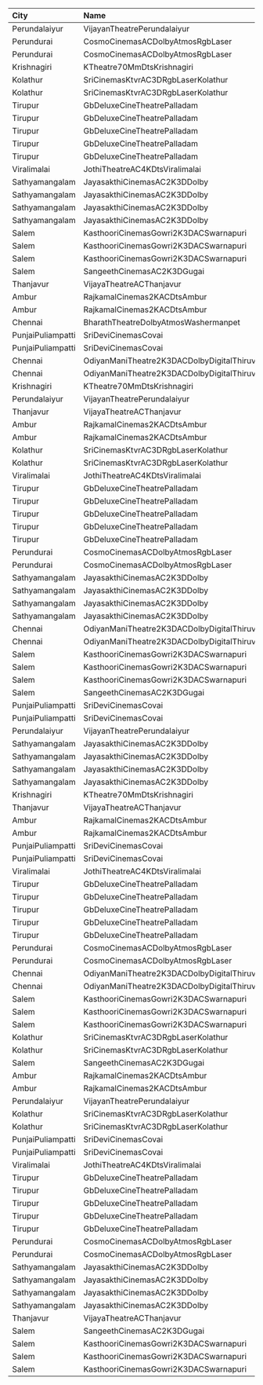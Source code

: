 | City              | Name                                             | Language |  Time | Type            | Price | Capacity | Booked |
| :---------------- | :----------------------------------------------- | :------- | ----: | :-------------- | ----: | -------: | -----: |
| Perundalaiyur     | VijayanTheatrePerundalaiyur                      | Tamil    | 10:30 | Firstclass      |   80₹ |      168 |     84 |
| Perundurai        | CosmoCinemasACDolbyAtmosRgbLaser                 | Tamil    | 10:30 | Platinum        |  150₹ |       15 |      7 |
| Perundurai        | CosmoCinemasACDolbyAtmosRgbLaser                 | Tamil    | 10:30 | Gold            |  120₹ |       94 |     47 |
| Krishnagiri       | KTheatre70MmDtsKrishnagiri                       | Tamil    | 10:30 | Firstclass      |   70₹ |       98 |      0 |
| Kolathur          | SriCinemasKtvrAC3DRgbLaserKolathur               | Tamil    | 10:45 | Gold            |  110₹ |      184 |     92 |
| Kolathur          | SriCinemasKtvrAC3DRgbLaserKolathur               | Tamil    | 10:45 | Silver          |   50₹ |       20 |     10 |
| Tirupur           | GbDeluxeCineTheatrePalladam                      | Tamil    | 10:45 | BoxA            |  110₹ |       45 |     45 |
| Tirupur           | GbDeluxeCineTheatrePalladam                      | Tamil    | 10:45 | BoxB            |  110₹ |       45 |      0 |
| Tirupur           | GbDeluxeCineTheatrePalladam                      | Tamil    | 10:45 | Platinum        |   80₹ |      327 |      0 |
| Tirupur           | GbDeluxeCineTheatrePalladam                      | Tamil    | 10:45 | Gold            |   80₹ |      156 |      0 |
| Tirupur           | GbDeluxeCineTheatrePalladam                      | Tamil    | 10:45 | Silver          |   80₹ |       79 |      0 |
| Viralimalai       | JothiTheatreAC4KDtsViralimalai                   | Tamil    | 11:00 | Platinum        |  100₹ |      305 |      0 |
| Sathyamangalam    | JayasakthiCinemasAC2K3DDolby                     | Tamil    | 11:00 | PreminumGold    |  100₹ |        8 |      8 |
| Sathyamangalam    | JayasakthiCinemasAC2K3DDolby                     | Tamil    | 11:00 | PremiumPlatinum |  100₹ |        8 |      8 |
| Sathyamangalam    | JayasakthiCinemasAC2K3DDolby                     | Tamil    | 11:00 | FirstClass      |  100₹ |      277 |    132 |
| Sathyamangalam    | JayasakthiCinemasAC2K3DDolby                     | Tamil    | 11:00 | SecondClass     |   80₹ |       91 |     63 |
| Salem             | KasthooriCinemasGowri2K3DACSwarnapuri            | Tamil    | 11:00 | Balcony         |  130₹ |      126 |    126 |
| Salem             | KasthooriCinemasGowri2K3DACSwarnapuri            | Tamil    | 11:00 | Firstclass      |  100₹ |      350 |    175 |
| Salem             | KasthooriCinemasGowri2K3DACSwarnapuri            | Tamil    | 11:00 | Secondclass     |  100₹ |      252 |    252 |
| Salem             | SangeethCinemasAC2K3DGugai                       | Tamil    | 11:15 | Firstclass      |  105₹ |      193 |    102 |
| Thanjavur         | VijayaTheatreACThanjavur                         | Tamil    | 11:15 | FirstClass      |  120₹ |      388 |    127 |
| Ambur             | RajkamalCinemas2KACDtsAmbur                      | Tamil    | 11:30 | Gold            |  100₹ |      177 |     13 |
| Ambur             | RajkamalCinemas2KACDtsAmbur                      | Tamil    | 11:30 | Silver          |  100₹ |       21 |     21 |
| Chennai           | BharathTheatreDolbyAtmosWashermanpet             | Tamil    | 11:30 | FirstClass      |  130₹ |      647 |    324 |
| PunjaiPuliampatti | SriDeviCinemasCovai                              | Tamil    | 11:30 | FirstClass      |  100₹ |      156 |      6 |
| PunjaiPuliampatti | SriDeviCinemasCovai                              | Tamil    | 11:30 | SecondClass     |  100₹ |       15 |      0 |
| Chennai           | OdiyanManiTheatre2K3DACDolbyDigitalThiruvottiyur | Tamil    | 11:30 | Balcony         |  110₹ |      202 |    101 |
| Chennai           | OdiyanManiTheatre2K3DACDolbyDigitalThiruvottiyur | Tamil    | 11:30 | FirstClass      |  100₹ |      504 |    251 |
| Krishnagiri       | KTheatre70MmDtsKrishnagiri                       | Tamil    | 14:00 | Firstclass      |   70₹ |       98 |      0 |
| Perundalaiyur     | VijayanTheatrePerundalaiyur                      | Tamil    | 14:15 | Firstclass      |   80₹ |      168 |     84 |
| Thanjavur         | VijayaTheatreACThanjavur                         | Tamil    | 14:15 | FirstClass      |  120₹ |      388 |    127 |
| Ambur             | RajkamalCinemas2KACDtsAmbur                      | Tamil    | 14:30 | Gold            |  100₹ |      177 |     13 |
| Ambur             | RajkamalCinemas2KACDtsAmbur                      | Tamil    | 14:30 | Silver          |  100₹ |       21 |     21 |
| Kolathur          | SriCinemasKtvrAC3DRgbLaserKolathur               | Tamil    | 14:30 | Gold            |  110₹ |      184 |     92 |
| Kolathur          | SriCinemasKtvrAC3DRgbLaserKolathur               | Tamil    | 14:30 | Silver          |   50₹ |       20 |     10 |
| Viralimalai       | JothiTheatreAC4KDtsViralimalai                   | Tamil    | 14:30 | Platinum        |  100₹ |      305 |      0 |
| Tirupur           | GbDeluxeCineTheatrePalladam                      | Tamil    | 14:30 | BoxA            |  110₹ |       45 |     45 |
| Tirupur           | GbDeluxeCineTheatrePalladam                      | Tamil    | 14:30 | BoxB            |  110₹ |       45 |      0 |
| Tirupur           | GbDeluxeCineTheatrePalladam                      | Tamil    | 14:30 | Platinum        |   80₹ |      327 |      0 |
| Tirupur           | GbDeluxeCineTheatrePalladam                      | Tamil    | 14:30 | Gold            |   80₹ |      156 |      0 |
| Tirupur           | GbDeluxeCineTheatrePalladam                      | Tamil    | 14:30 | Silver          |   80₹ |       79 |      0 |
| Perundurai        | CosmoCinemasACDolbyAtmosRgbLaser                 | Tamil    | 14:30 | Platinum        |  150₹ |       15 |      7 |
| Perundurai        | CosmoCinemasACDolbyAtmosRgbLaser                 | Tamil    | 14:30 | Gold            |  120₹ |       94 |     47 |
| Sathyamangalam    | JayasakthiCinemasAC2K3DDolby                     | Tamil    | 14:30 | PreminumGold    |  100₹ |        8 |      8 |
| Sathyamangalam    | JayasakthiCinemasAC2K3DDolby                     | Tamil    | 14:30 | PremiumPlatinum |  100₹ |        8 |      8 |
| Sathyamangalam    | JayasakthiCinemasAC2K3DDolby                     | Tamil    | 14:30 | FirstClass      |  100₹ |      277 |    132 |
| Sathyamangalam    | JayasakthiCinemasAC2K3DDolby                     | Tamil    | 14:30 | SecondClass     |   80₹ |       91 |     63 |
| Chennai           | OdiyanManiTheatre2K3DACDolbyDigitalThiruvottiyur | Tamil    | 14:30 | Balcony         |  110₹ |      202 |    101 |
| Chennai           | OdiyanManiTheatre2K3DACDolbyDigitalThiruvottiyur | Tamil    | 14:30 | FirstClass      |  100₹ |      504 |    251 |
| Salem             | KasthooriCinemasGowri2K3DACSwarnapuri            | Tamil    | 14:30 | Balcony         |  130₹ |      126 |    126 |
| Salem             | KasthooriCinemasGowri2K3DACSwarnapuri            | Tamil    | 14:30 | Firstclass      |  100₹ |      350 |    175 |
| Salem             | KasthooriCinemasGowri2K3DACSwarnapuri            | Tamil    | 14:30 | Secondclass     |  100₹ |      252 |    252 |
| Salem             | SangeethCinemasAC2K3DGugai                       | Tamil    | 14:45 | Firstclass      |  105₹ |      193 |    102 |
| PunjaiPuliampatti | SriDeviCinemasCovai                              | Tamil    | 15:00 | FirstClass      |  100₹ |      156 |      6 |
| PunjaiPuliampatti | SriDeviCinemasCovai                              | Tamil    | 15:00 | SecondClass     |  100₹ |       15 |      0 |
| Perundalaiyur     | VijayanTheatrePerundalaiyur                      | Tamil    | 18:15 | Firstclass      |   80₹ |      168 |     84 |
| Sathyamangalam    | JayasakthiCinemasAC2K3DDolby                     | Tamil    | 18:15 | PreminumGold    |  100₹ |        8 |      8 |
| Sathyamangalam    | JayasakthiCinemasAC2K3DDolby                     | Tamil    | 18:15 | PremiumPlatinum |  100₹ |        8 |      8 |
| Sathyamangalam    | JayasakthiCinemasAC2K3DDolby                     | Tamil    | 18:15 | FirstClass      |  100₹ |      277 |    132 |
| Sathyamangalam    | JayasakthiCinemasAC2K3DDolby                     | Tamil    | 18:15 | SecondClass     |   80₹ |       91 |     63 |
| Krishnagiri       | KTheatre70MmDtsKrishnagiri                       | Tamil    | 18:15 | Firstclass      |   70₹ |       98 |      0 |
| Thanjavur         | VijayaTheatreACThanjavur                         | Tamil    | 18:15 | FirstClass      |  120₹ |      388 |    127 |
| Ambur             | RajkamalCinemas2KACDtsAmbur                      | Tamil    | 18:30 | Gold            |  100₹ |      177 |     13 |
| Ambur             | RajkamalCinemas2KACDtsAmbur                      | Tamil    | 18:30 | Silver          |  100₹ |       21 |     21 |
| PunjaiPuliampatti | SriDeviCinemasCovai                              | Tamil    | 18:30 | FirstClass      |  100₹ |      156 |      6 |
| PunjaiPuliampatti | SriDeviCinemasCovai                              | Tamil    | 18:30 | SecondClass     |  100₹ |       15 |      0 |
| Viralimalai       | JothiTheatreAC4KDtsViralimalai                   | Tamil    | 18:30 | Platinum        |  100₹ |      305 |      0 |
| Tirupur           | GbDeluxeCineTheatrePalladam                      | Tamil    | 18:30 | BoxA            |  110₹ |       45 |     45 |
| Tirupur           | GbDeluxeCineTheatrePalladam                      | Tamil    | 18:30 | BoxB            |  110₹ |       45 |      0 |
| Tirupur           | GbDeluxeCineTheatrePalladam                      | Tamil    | 18:30 | Platinum        |   80₹ |      327 |      0 |
| Tirupur           | GbDeluxeCineTheatrePalladam                      | Tamil    | 18:30 | Gold            |   80₹ |      156 |      0 |
| Tirupur           | GbDeluxeCineTheatrePalladam                      | Tamil    | 18:30 | Silver          |   80₹ |       79 |      0 |
| Perundurai        | CosmoCinemasACDolbyAtmosRgbLaser                 | Tamil    | 18:30 | Platinum        |  150₹ |       15 |      7 |
| Perundurai        | CosmoCinemasACDolbyAtmosRgbLaser                 | Tamil    | 18:30 | Gold            |  120₹ |       94 |     47 |
| Chennai           | OdiyanManiTheatre2K3DACDolbyDigitalThiruvottiyur | Tamil    | 18:30 | Balcony         |  110₹ |      202 |    101 |
| Chennai           | OdiyanManiTheatre2K3DACDolbyDigitalThiruvottiyur | Tamil    | 18:30 | FirstClass      |  100₹ |      504 |    251 |
| Salem             | KasthooriCinemasGowri2K3DACSwarnapuri            | Tamil    | 18:30 | Balcony         |  130₹ |      126 |    126 |
| Salem             | KasthooriCinemasGowri2K3DACSwarnapuri            | Tamil    | 18:30 | Firstclass      |  100₹ |      350 |    175 |
| Salem             | KasthooriCinemasGowri2K3DACSwarnapuri            | Tamil    | 18:30 | Secondclass     |  100₹ |      252 |    252 |
| Kolathur          | SriCinemasKtvrAC3DRgbLaserKolathur               | Tamil    | 18:45 | Gold            |  110₹ |      184 |     92 |
| Kolathur          | SriCinemasKtvrAC3DRgbLaserKolathur               | Tamil    | 18:45 | Silver          |   50₹ |       20 |     10 |
| Salem             | SangeethCinemasAC2K3DGugai                       | Tamil    | 18:45 | Firstclass      |  105₹ |      193 |    102 |
| Ambur             | RajkamalCinemas2KACDtsAmbur                      | Tamil    | 21:30 | Gold            |  100₹ |      177 |     13 |
| Ambur             | RajkamalCinemas2KACDtsAmbur                      | Tamil    | 21:30 | Silver          |  100₹ |       21 |     21 |
| Perundalaiyur     | VijayanTheatrePerundalaiyur                      | Tamil    | 21:30 | Firstclass      |   80₹ |      168 |     84 |
| Kolathur          | SriCinemasKtvrAC3DRgbLaserKolathur               | Tamil    | 21:45 | Gold            |  110₹ |      184 |     92 |
| Kolathur          | SriCinemasKtvrAC3DRgbLaserKolathur               | Tamil    | 21:45 | Silver          |   50₹ |       20 |     10 |
| PunjaiPuliampatti | SriDeviCinemasCovai                              | Tamil    | 22:00 | FirstClass      |  100₹ |      156 |      6 |
| PunjaiPuliampatti | SriDeviCinemasCovai                              | Tamil    | 22:00 | SecondClass     |  100₹ |       15 |      0 |
| Viralimalai       | JothiTheatreAC4KDtsViralimalai                   | Tamil    | 22:00 | Platinum        |  100₹ |      305 |      0 |
| Tirupur           | GbDeluxeCineTheatrePalladam                      | Tamil    | 22:00 | BoxA            |  110₹ |       45 |     45 |
| Tirupur           | GbDeluxeCineTheatrePalladam                      | Tamil    | 22:00 | BoxB            |  110₹ |       45 |      0 |
| Tirupur           | GbDeluxeCineTheatrePalladam                      | Tamil    | 22:00 | Platinum        |   80₹ |      327 |      0 |
| Tirupur           | GbDeluxeCineTheatrePalladam                      | Tamil    | 22:00 | Gold            |   80₹ |      156 |      0 |
| Tirupur           | GbDeluxeCineTheatrePalladam                      | Tamil    | 22:00 | Silver          |   80₹ |       79 |      0 |
| Perundurai        | CosmoCinemasACDolbyAtmosRgbLaser                 | Tamil    | 22:00 | Platinum        |  150₹ |       15 |      7 |
| Perundurai        | CosmoCinemasACDolbyAtmosRgbLaser                 | Tamil    | 22:00 | Gold            |  120₹ |       94 |     47 |
| Sathyamangalam    | JayasakthiCinemasAC2K3DDolby                     | Tamil    | 22:00 | PreminumGold    |  100₹ |        8 |      8 |
| Sathyamangalam    | JayasakthiCinemasAC2K3DDolby                     | Tamil    | 22:00 | PremiumPlatinum |  100₹ |        8 |      8 |
| Sathyamangalam    | JayasakthiCinemasAC2K3DDolby                     | Tamil    | 22:00 | FirstClass      |  100₹ |      277 |    132 |
| Sathyamangalam    | JayasakthiCinemasAC2K3DDolby                     | Tamil    | 22:00 | SecondClass     |   80₹ |       91 |     63 |
| Thanjavur         | VijayaTheatreACThanjavur                         | Tamil    | 22:00 | FirstClass      |  120₹ |      388 |    127 |
| Salem             | SangeethCinemasAC2K3DGugai                       | Tamil    | 22:15 | Firstclass      |  105₹ |      193 |    102 |
| Salem             | KasthooriCinemasGowri2K3DACSwarnapuri            | Tamil    | 22:30 | Balcony         |  130₹ |      126 |    126 |
| Salem             | KasthooriCinemasGowri2K3DACSwarnapuri            | Tamil    | 22:30 | Firstclass      |  100₹ |      350 |    175 |
| Salem             | KasthooriCinemasGowri2K3DACSwarnapuri            | Tamil    | 22:30 | Secondclass     |  100₹ |      252 |    252 |